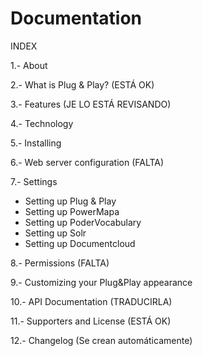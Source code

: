 Documentation
=============

INDEX

1.- About

2.- What is Plug & Play? (ESTÁ OK)

3.- Features (JE LO ESTÁ REVISANDO)

4.- Technology

5.- Installing

6.- Web server configuration (FALTA)

7.- Settings

* Setting up Plug & Play
* Setting up PowerMapa
* Setting up PoderVocabulary
* Setting up Solr
* Setting up Documentcloud 

8.- Permissions (FALTA)

9.- Customizing your Plug&Play appearance

10.- API Documentation (TRADUCIRLA)

11.- Supporters and License (ESTÁ OK)

12.- Changelog (Se crean automáticamente)
